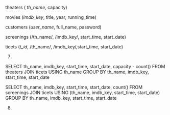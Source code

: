 theaters ( _th_name_, capacity)

movies (_imdb_key_, title, year, running_time)

customers (_user_name_, full_name, password)

screenings (/th_name/, /imdb_key/, start_time, start_date)

ticets (_t_id_, /th_name/, /imdb_key/,start_time, start_date)

7)

SELECT th_name, imdb_key, start_time, start_date, capacity - count()
FROM theaters
JOIN ticets
USING th_name
GROUP BY th_name, imdb_key, start_time, start_date

SELECT th_name, imdb_key, start_time, start_date, count()
FROM screenings
JOIN ticets
USING (th_name, imdb_key, start_time, start_date)
GROUP BY th_name, imdb_key, start_time, start_date

8)
